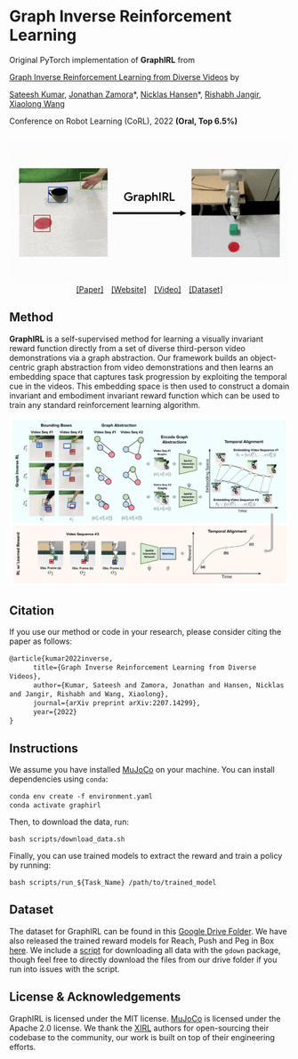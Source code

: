 # Graph Inverse Reinforcement Learning

Original PyTorch implementation of **GraphIRL** from

[Graph Inverse Reinforcement Learning from Diverse Videos](https://arxiv.org/abs/2207.14299) by

[Sateesh Kumar](https://sateeshkumar21.github.io/), [Jonathan Zamora](https://jonzamora.dev/)\*, [Nicklas Hansen](https://nicklashansen.github.io/)\*, [Rishabh Jangir](https://jangirrishabh.github.io/), [Xiaolong Wang](https://xiaolonw.github.io/)

Conference on Robot Learning (CoRL), 2022 **(Oral, Top 6.5%)**

<p align="center">
  <br><img src='media/preview.gif' width="600"/><br>
   <a href="https://arxiv.org/abs/2207.14299">[Paper]</a>&emsp;<a href="https://sateeshkumar21.github.io/GraphIRL">[Website]</a>&emsp;<a href="https://youtu.be/hDxhmcwMFto">[Video]</a>&emsp;<a href="https://drive.google.com/drive/folders/1mNJmnyzIoCudRcTdRVrN3WAiuWIM8355?usp=share_link">[Dataset]</a>
</p>


## Method

**GraphIRL** is a self-supervised method for learning a visually invariant reward function directly from a set of diverse third-person video demonstrations via a graph abstraction. Our framework builds an object-centric graph abstraction from video demonstrations and then learns an embedding space that captures task progression by exploiting the temporal cue in the videos. This embedding space is then used to construct a domain invariant and embodiment invariant reward function which can be used to train any standard reinforcement learning algorithm.

<p align="center">
  <img src='media/summary.png' width="600"/>
</p>


## Citation

If you use our method or code in your research, please consider citing the paper as follows:

```
@article{kumar2022inverse,
      title={Graph Inverse Reinforcement Learning from Diverse Videos},
      author={Kumar, Sateesh and Zamora, Jonathan and Hansen, Nicklas and Jangir, Rishabh and Wang, Xiaolong},
      journal={arXiv preprint arXiv:2207.14299},
      year={2022}
}
```

## Instructions

We assume you have installed [MuJoCo](http://www.mujoco.org) on your machine. You can install dependencies using `conda`:

```
conda env create -f environment.yaml
conda activate graphirl
```

Then, to download the data, run:

```
bash scripts/download_data.sh
```

Finally, you can use trained models to extract the reward and train a policy by running:

```
bash scripts/run_${Task_Name} /path/to/trained_model
```

## Dataset

The dataset for GraphIRL can be found in this [Google Drive Folder](https://drive.google.com/drive/folders/1mNJmnyzIoCudRcTdRVrN3WAiuWIM8355?usp=share_link). We have also released the trained reward models for Reach, Push and Peg in Box [here](https://drive.google.com/drive/folders/1O69YtAmq7hqU6kmutqGr-I0vBo7bu8f3?usp=sharing).
We include a [script](scripts/download_data.sh) for downloading all data with the `gdown` package, though feel free to directly download the files from our drive folder if you run into issues with the script.

##  License & Acknowledgements

GraphIRL is licensed under the MIT license. [MuJoCo](https://github.com/deepmind/mujoco) is licensed under the Apache 2.0 license. We thank the [XIRL](https://x-irl.github.io/) authors for open-sourcing their codebase to the community, our work is built on top of their engineering efforts.